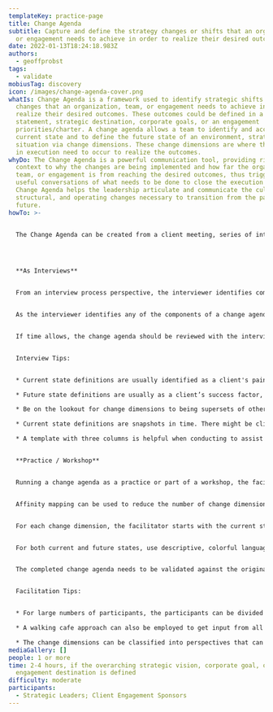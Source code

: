 ```yaml
---
templateKey: practice-page
title: Change Agenda
subtitle: Capture and define the strategy changes or shifts that an organization
  or engagement needs to achieve in order to realize their desired outcomes
date: 2022-01-13T18:24:18.983Z
authors:
  - geoffprobst
tags:
  - validate
mobiusTag: discovery
icon: /images/change-agenda-cover.png
whatIs: Change Agenda is a framework used to identify strategic shifts or
  changes that an organization, team, or engagement needs to achieve in order to
  realize their desired outcomes. These outcomes could be defined in a vision
  statement, strategic destination, corporate goals, or an engagement
  priorities/charter. A change agenda allows a team to identify and access the
  current state and to define the future state of an environment, strategy or
  situation via change dimensions. These change dimensions are where the shifts
  in execution need to occur to realize the outcomes.
whyDo: The Change Agenda is a powerful communication tool, providing rich
  context to why the changes are being implemented and how far the organization,
  team, or engagement is from reaching the desired outcomes, thus triggering
  useful conversations of what needs to be done to close the execution gap. A
  Change Agenda helps the leadership articulate and communicate the cultural,
  structural, and operating changes necessary to transition from the past to the
  future.
howTo: >-
  

  The Change Agenda can be created from a client meeting, series of interviews, standalone facilitated practice or as part of a workshop. The goal of this process is to identify and define the strategic shifts that illustrate the change gap the organization needs to address for their strategy and/or engagement.




  **As Interviews**


  From an interview process perspective, the interviewer identifies components of the change agenda (i.e. change dimensions, current states, and future states) during the conversation. Since an interview is very fluid, these three components could come in any order during the conversation.


  As the interviewer identifies any of the components of a change agenda entry, that component should be captured and documented. Follow-up questions should be asked to address the remaining components of that change agenda entry.


  If time allows, the change agenda should be reviewed with the interviewee(s) to ensure alignment with client’s expectation of their vision statement, engagement goals, or strategic destination.


  Interview Tips:


  * Current state definitions are usually identified as a client's pain point

  * Future state definitions are usually as a client’s success factor, end state, opportunity, or goals

  * Be on the lookout for change dimensions to being supersets of other change dimensions

  * Current state definitions are snapshots in time. There might be client push back during a change agenda review as progress might have occurred from the time of the interview and the review

  * A template with three columns is helpful when conducting to assist you in make sure you capture all components


  **Practice / Workshop**


  Running a change agenda as a practice or part of a workshop, the facilitator starts with a vision statement, engagement goal, or strategic destination and has the participants generate change dimensions.


  Affinity mapping can be used to reduce the number of change dimensions


  For each change dimension, the facilitator starts with the current state and has the participants create a definition of the current situation. After the current state is complete, the participants need to define the future state.


  For both current and future states, use descriptive, colorful language so that readers will be able to visualize the states and recognize that gap between each state.


  The completed change agenda needs to be validated against the original vision statement, engagement goal, or strategic destination.


  Facilitation Tips:


  * For large numbers of participants, the participants can be divided up into groups and change dimensions can be divided up amongst the groups. This avoids the practice from becoming an 8th grade work-smithing experience.

  * A walking cafe approach can also be employed to get input from all participants on each change agenda entry before final readout.

  * The change dimensions can be classified into perspectives that can be used in a strategy map practice.
mediaGallery: []
people: 1 or more
time: 2-4 hours, if the overarching strategic vision, corporate goal, or
  engagement destination is defined
difficulty: moderate
participants:
  - Strategic Leaders; Client Engagement Sponsors
---
```

